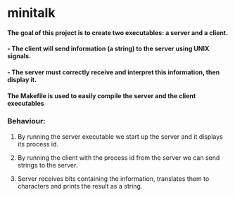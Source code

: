 # minitalk

#### The goal of this project is to create two executables: a server and a client.

#### - The client will send information (a string) to the server using UNIX signals.

#### - The server must correctly receive and interpret this information, then display it.

#### The Makefile is used to easily compile the server and the client executables

### Behaviour:

1) By running the server executable we start up the server and it displays its process id.

2) By running the client with the process id from the server we can send strings to the server.

3) Server receives bits containing the information, translates them to characters and prints the result as a string.

